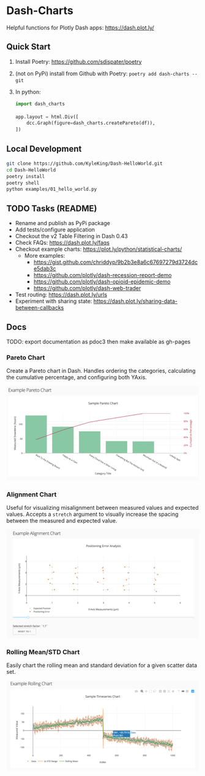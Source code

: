 # Dash-Charts

Helpful functions for Plotly Dash apps: https://dash.plot.ly/

## Quick Start

1. Install Poetry: https://github.com/sdispater/poetry
1. (not on PyPi) install from Github with Poetry: `poetry add dash-charts --git `
1. In python:

    ```py
    import dash_charts

    app.layout = html.Div([
        dcc.Graph(figure=dash_charts.createPareto(df)),
    ])
    ```

## Local Development

```sh
git clone https://github.com/KyleKing/Dash-HelloWorld.git
cd Dash-HelloWorld
poetry install
poetry shell
python examples/01_hello_world.py
```

## TODO Tasks (README)

- Rename and publish as PyPi package
- Add tests/configure application
- Checkout the v2 Table Filtering in Dash 0.43
- Check FAQs: https://dash.plot.ly/faqs
- Checkout example charts: https://plot.ly/python/statistical-charts/
  - More examples:
    - https://gist.github.com/chriddyp/9b2b3e8a6c67697279d3724dce5dab3c
    - https://github.com/plotly/dash-recession-report-demo
    - https://github.com/plotly/dash-opioid-epidemic-demo
    - https://github.com/plotly/dash-web-trader
- Test routing: https://dash.plot.ly/urls
- Experiment with sharing state: https://dash.plot.ly/sharing-data-between-callbacks

## Docs

TODO: export documentation as pdoc3 then make available as gh-pages

### Pareto Chart

Create a Pareto chart in Dash. Handles ordering the categories, calculating the cumulative percentage, and configuring both YAxis.

![ex_pareto_chart.png](.images/ex_pareto_chart.png)

### Alignment Chart

Useful for visualizing misalignment between measured values and expected values. Accepts a `stretch` argument to visually increase the spacing between the measured and expected value.

![ex_alignment_chart.png](.images/ex_alignment_chart.png)

### Rolling Mean/STD Chart

Easily chart the rolling mean and standard deviation for a given scatter data set.

![ex_rolling_chart.png](.images/ex_rolling_chart.png)
